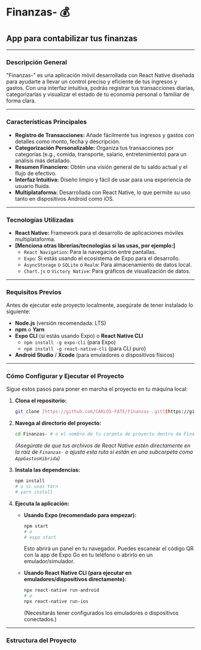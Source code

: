 # Finanzas- 💰

## App para contabilizar tus finanzas
---

### Descripción General

"Finanzas-" es una aplicación móvil desarrollada con React Native diseñada para ayudarte a llevar un control preciso y eficiente de tus ingresos y gastos. Con una interfaz intuitiva, podrás registrar tus transacciones diarias, categorizarlas y visualizar el estado de tu economía personal o familiar de forma clara.

---

### Características Principales

* **Registro de Transacciones:** Añade fácilmente tus ingresos y gastos con detalles como monto, fecha y descripción.
* **Categorización Personalizable:** Organiza tus transacciones por categorías (e.g., comida, transporte, salario, entretenimiento) para un análisis más detallado.
* **Resumen Financiero:** Obtén una visión general de tu saldo actual y el flujo de efectivo.
* **Interfaz Intuitiva:** Diseño limpio y fácil de usar para una experiencia de usuario fluida.
* **Multiplataforma:** Desarrollada con React Native, lo que permite su uso tanto en dispositivos Android como iOS.

---

### Tecnologías Utilizadas

* **React Native:** Framework para el desarrollo de aplicaciones móviles multiplataforma.
* **[Menciona otras librerías/tecnologías si las usas, por ejemplo:]**
    * `React Navigation`: Para la navegación entre pantallas.
    * `Expo`: Si estás usando el ecosistema de Expo para el desarrollo.
    * `AsyncStorage` o `SQLite` o `Realm`: Para almacenamiento de datos local.
    * `Chart.js` o `Victory Native`: Para gráficos de visualización de datos.

---

### Requisitos Previos

Antes de ejecutar este proyecto localmente, asegúrate de tener instalado lo siguiente:

* **Node.js** (versión recomendada: LTS)
* **npm** o **Yarn**
* **Expo CLI** (si estás usando Expo) o **React Native CLI**
    * `npm install -g expo-cli` (para Expo)
    * `npm install -g react-native-cli` (para CLI puro)
* **Android Studio** / **Xcode** (para emuladores o dispositivos físicos)

---

### Cómo Configurar y Ejecutar el Proyecto

Sigue estos pasos para poner en marcha el proyecto en tu máquina local:

1.  **Clona el repositorio:**
    ```bash
    git clone [https://github.com/CARLOS-FATE/Finanzas-.git](https://github.com/CARLOS-FATE/Finanzas-.git)
    ```
2.  **Navega al directorio del proyecto:**
    ```bash
    cd Finanzas- # o el nombre de tu carpeta de proyecto dentro de Finanzas-
    ```
    *(Asegúrate de que tus archivos de React Native estén directamente en la raíz de `Finanzas-` o ajusta esta ruta si están en una subcarpeta como `AppGastosHibrida`)*
3.  **Instala las dependencias:**
    ```bash
    npm install
    # o si usas Yarn
    # yarn install
    ```
4.  **Ejecuta la aplicación:**

    * **Usando Expo (recomendado para empezar):**
        ```bash
        npm start
        # o
        # expo start
        ```
        Esto abrirá un panel en tu navegador. Puedes escanear el código QR con la app de Expo Go en tu teléfono o abrirlo en un emulador/simulador.

    * **Usando React Native CLI (para ejecutar en emuladores/dispositivos directamente):**
        ```bash
        npx react-native run-android
        # o
        npx react-native run-ios
        ```
        (Necesitarás tener configurados los emuladores o dispositivos conectados.)

---

### Estructura del Proyecto
